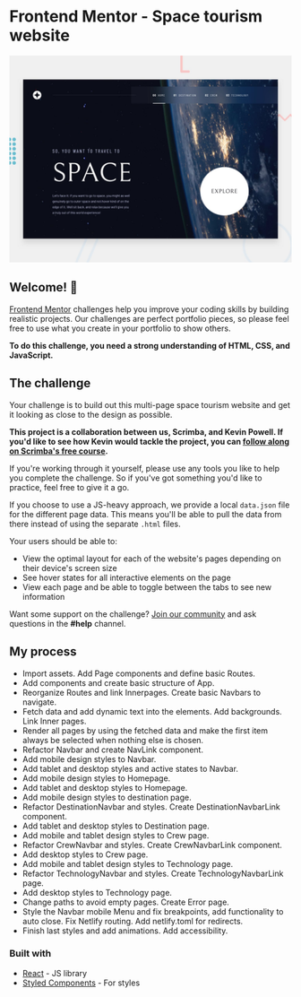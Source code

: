 # Frontend Mentor - Space tourism website

![Design preview for the Space tourism website coding challenge](/public/preview.jpg)

## Welcome! 👋

[Frontend Mentor](https://www.frontendmentor.io) challenges help you improve your coding skills by building realistic projects. Our challenges are perfect portfolio pieces, so please feel free to use what you create in your portfolio to show others.

**To do this challenge, you need a strong understanding of HTML, CSS, and JavaScript.**

## The challenge

Your challenge is to build out this multi-page space tourism website and get it looking as close to the design as possible.

**This project is a collaboration between us, Scrimba, and Kevin Powell. If you'd like to see how Kevin would tackle the project, you can [follow along on Scrimba's free course](https://scrimba.com/learn/spacetravel).**

If you're working through it yourself, please use any tools you like to help you complete the challenge. So if you've got something you'd like to practice, feel free to give it a go.

If you choose to use a JS-heavy approach, we provide a local `data.json` file for the different page data. This means you'll be able to pull the data from there instead of using the separate `.html` files.

Your users should be able to:

- View the optimal layout for each of the website's pages depending on their device's screen size
- See hover states for all interactive elements on the page
- View each page and be able to toggle between the tabs to see new information

Want some support on the challenge? [Join our community](https://www.frontendmentor.io/community) and ask questions in the **#help** channel.

## My process

- Import assets. Add Page components and define basic Routes.
- Add components and create basic structure of App.
- Reorganize Routes and link Innerpages. Create basic Navbars to navigate.
- Fetch data and add dynamic text into the elements. Add backgrounds. Link Inner pages.
- Render all pages by using the fetched data and make the first item always be selected when nothing else is chosen.
- Refactor Navbar and create NavLink component.
- Add mobile design styles to Navbar.
- Add tablet and desktop styles and active states to Navbar.
- Add mobile design styles to Homepage.
- Add tablet and desktop styles to Homepage.
- Add mobile design styles to destination page.
- Refactor DestinationNavbar and styles. Create DestinationNavbarLink component.
- Add tablet and desktop styles to Destination page.
- Add mobile and tablet design styles to Crew page.
- Refactor CrewNavbar and styles. Create CrewNavbarLink component.
- Add desktop styles to Crew page.
- Add mobile and tablet design styles to Technology page.
- Refactor TechnologyNavbar and styles. Create TechnologyNavbarLink page.
- Add desktop styles to Technology page.
- Change paths to avoid empty pages. Create Error page.
- Style the Navbar mobile Menu and fix breakpoints, add functionality to auto close. Fix Netlify routing. Add netlify.toml for redirects.
- Finish last styles and add animations. Add accessibility.

### Built with

- [React](https://reactjs.org/) - JS library
- [Styled Components](https://styled-components.com/) - For styles
